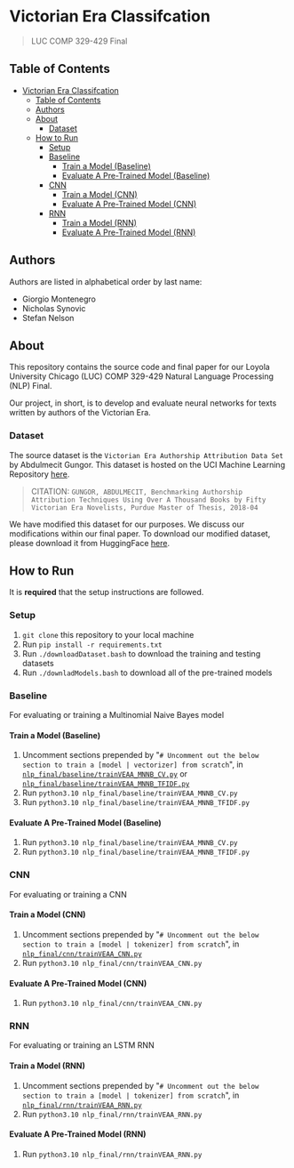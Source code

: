# Victorian Era Classifcation

> LUC COMP 329-429 Final

## Table of Contents

- [Victorian Era Classifcation](#victorian-era-classifcation)
  - [Table of Contents](#table-of-contents)
  - [Authors](#authors)
  - [About](#about)
    - [Dataset](#dataset)
  - [How to Run](#how-to-run)
    - [Setup](#setup)
    - [Baseline](#baseline)
      - [Train a Model (Baseline)](#train-a-model-baseline)
      - [Evaluate A Pre-Trained Model (Baseline)](#evaluate-a-pre-trained-model-baseline)
    - [CNN](#cnn)
      - [Train a Model (CNN)](#train-a-model-cnn)
      - [Evaluate A Pre-Trained Model (CNN)](#evaluate-a-pre-trained-model-cnn)
    - [RNN](#rnn)
      - [Train a Model (RNN)](#train-a-model-rnn)
      - [Evaluate A Pre-Trained Model (RNN)](#evaluate-a-pre-trained-model-rnn)

## Authors

Authors are listed in alphabetical order by last name:

- Giorgio Montenegro
- Nicholas Synovic
- Stefan Nelson

## About

This repository contains the source code and final paper for our Loyola
University Chicago (LUC) COMP 329-429 Natural Language Processing (NLP) Final.

Our project, in short, is to develop and evaluate neural networks for texts
written by authors of the Victorian Era.

### Dataset

The source dataset is the `Victorian Era Authorship Attribution Data Set` by
Abdulmecit Gungor. This dataset is hosted on the UCI Machine Learning Repository
[here](https://archive.ics.uci.edu/ml/datasets/Victorian+Era+Authorship+Attribution).

> CITATION:
> `GUNGOR, ABDULMECIT, Benchmarking Authorship Attribution Techniques Using Over A Thousand Books by Fifty Victorian Era Novelists, Purdue Master of Thesis, 2018-04`

We have modified this dataset for our purposes. We discuss our modifications
within our final paper. To download our modified dataset, please download it
from HuggingFace
[here](https://huggingface.co/datasets/NicholasSynovic/Modified-VEAA).

## How to Run

It is **required** that the setup instructions are followed.

### Setup

1. `git clone` this repository to your local machine
1. Run `pip install -r requirements.txt`
1. Run `./downloadDataset.bash` to download the training and testing datasets
1. Run `./downladModels.bash` to download all of the pre-trained models

### Baseline

For evaluating or training a Multinomial Naive Bayes model

#### Train a Model (Baseline)

1. Uncomment sections prepended by
   "`# Uncomment out the below section to train a [model | vectorizer] from scratch`",
   in
   [`nlp_final/baseline/trainVEAA_MNNB_CV.py`](nlp_final/baseline/trainVEAA_MNNB_CV.py)
   or
   [`nlp_final/baseline/trainVEAA_MNNB_TFIDF.py`](nlp_final/baseline/trainVEAA_MNNB_TFIDF.py)
1. Run `python3.10 nlp_final/baseline/trainVEAA_MNNB_CV.py`
1. Run `python3.10 nlp_final/baseline/trainVEAA_MNNB_TFIDF.py`

#### Evaluate A Pre-Trained Model (Baseline)

1. Run `python3.10 nlp_final/baseline/trainVEAA_MNNB_CV.py`
1. Run `python3.10 nlp_final/baseline/trainVEAA_MNNB_TFIDF.py`

### CNN

For evaluating or training a CNN

#### Train a Model (CNN)

1. Uncomment sections prepended by
   "`# Uncomment out the below section to train a [model | tokenizer] from scratch`",
   in [`nlp_final/cnn/trainVEAA_CNN.py`](nlp_final/cnn/trainVEAA_CNN.py)
1. Run `python3.10 nlp_final/cnn/trainVEAA_CNN.py`

#### Evaluate A Pre-Trained Model (CNN)

1. Run `python3.10 nlp_final/cnn/trainVEAA_CNN.py`

### RNN

For evaluating or training an LSTM RNN

#### Train a Model (RNN)

1. Uncomment sections prepended by
   "`# Uncomment out the below section to train a [model | tokenizer] from scratch`",
   in [`nlp_final/rnn/trainVEAA_RNN.py`](nlp_final/rnn/trainVEAA_RNN.py)
1. Run `python3.10 nlp_final/rnn/trainVEAA_RNN.py`

#### Evaluate A Pre-Trained Model (RNN)

1. Run `python3.10 nlp_final/rnn/trainVEAA_RNN.py`
